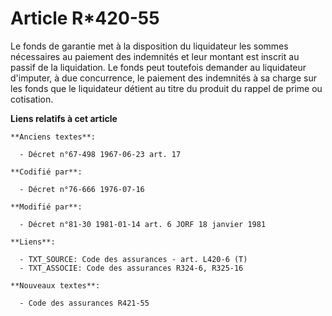 # Article R*420-55

Le fonds de garantie met à la disposition du liquidateur les sommes nécessaires au paiement des indemnités et leur montant
est inscrit au passif de la liquidation. Le fonds peut toutefois demander au liquidateur d'imputer, à due concurrence, le
paiement des indemnités à sa charge sur les fonds que le liquidateur détient au titre du produit du rappel de prime ou
cotisation.

**Liens relatifs à cet article**

	**Anciens textes**:

	  - Décret n°67-498 1967-06-23 art. 17

	**Codifié par**:

	  - Décret n°76-666 1976-07-16

	**Modifié par**:

	  - Décret n°81-30 1981-01-14 art. 6 JORF 18 janvier 1981

	**Liens**:

	  - TXT_SOURCE: Code des assurances - art. L420-6 (T)
	  - TXT_ASSOCIE: Code des assurances R324-6, R325-16

	**Nouveaux textes**:

	  - Code des assurances R421-55
